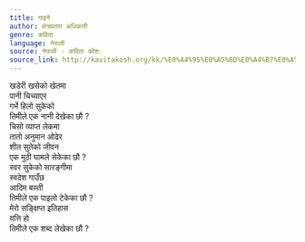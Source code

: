 ```yaml
---
title: गाइने
author: क्षेत्रप्रताप अधिकारी
genre: कविता
language: नेपाली
source: नेपाली - कविता कोश
source_link: http://kavitakosh.org/kk/%E0%A4%95%E0%A5%8D%E0%A4%B7%E0%A5%87%E0%A4%A4%E0%A5%8D%E0%A4%B0%E0%A4%AA%E0%A5%8D%E0%A4%B0%E0%A4%A4%E0%A4%BE%E0%A4%AA_%E0%A4%85%E0%A4%A7%E0%A4%BF%E0%A4%95%E0%A4%BE%E0%A4%B0%E0%A5%80
---
```


खडेरी खसेको खेतमा  
पानी चिच्याएर  
गर्भे हिलो सुकेको  
तिमीले एक नानी देखेका छौ ?  
चिसो व्याप्त लेकमा  
तातो अनुमान ओढेर  
शीत सुतेको जीवन  
एक मुठी घामले सेकेका छौ ?  
स्वर सुकेको सारङ्गीमा  
स्वदेश गाउँछ  
आदिम बस्ती  
तिमीले एक पाइलो टेकेका छौ ?  
मेरो सङ्क्षिप्त इतिहास  
यत्ति हो  
तिमीले एक शब्द लेखेका छौ ?
